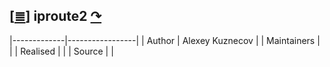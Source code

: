 <!--
File          : iproute2.md

Created       : Wed 17 Feb 2016 02:44:12
Last Modified : Wed 17 Feb 2016 02:55:26
Maintainer    : sharlatan
-->

[[≣](../README.md#Index "Index")]
iproute2 [↷](https://www.gnu.org/software/binutils/)
----------------------------------------------------

|-------------|-----------------|
| Author      | Alexey Kuznecov |
| Maintainers |                 |
| Realised    |                 |
| Source      |                 |
